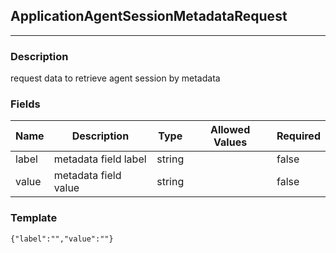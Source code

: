 ## ApplicationAgentSessionMetadataRequest
---
### Description
request data to retrieve agent session by metadata
### Fields
| Name | Description | Type | Allowed Values | Required |
| ---- | ----------- | ---- | -------------- | -------- |
| label | metadata field label | string |  | false |
| value | metadata field value | string |  | false |
### Template
```
{"label":"","value":""}
```
